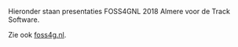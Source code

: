 Hieronder staan presentaties FOSS4GNL 2018 Almere voor de Track Software.

Zie ook [foss4g.nl](htts://foss4g.nl).
